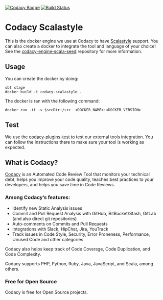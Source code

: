 [![Codacy Badge](https://api.codacy.com/project/badge/Grade/6ecd219db0924e07abe4aa687ddadd56)](https://www.codacy.com/gh/codacy/codacy-scalastyle?utm_source=github.com&amp;utm_medium=referral&amp;utm_content=codacy/codacy-scalastyle&amp;utm_campaign=Badge_Grade)
[![Build Status](https://circleci.com/gh/codacy/codacy-scalastyle.svg?style=shield&circle-token=:circle-token)](https://circleci.com/gh/codacy/codacy-scalastyle)

# Codacy Scalastyle

This is the docker engine we use at Codacy to have [Scalastyle](http://www.scalastyle.org/) support.
You can also create a docker to integrate the tool and language of your choice!
See the [codacy-engine-scala-seed](https://github.com/codacy/codacy-engine-scala-seed) repository for more information.

## Usage

You can create the docker by doing:

```
sbt stage
docker build -t codacy-scalastyle .
```

The docker is ran with the following command:

```
docker run -it -v $srcDir:/src  <DOCKER_NAME>:<DOCKER_VERSION>
```

## Test

We use the [codacy-plugins-test](https://github.com/codacy/codacy-plugins-test) to test our external tools integration.
You can follow the instructions there to make sure your tool is working as expected.

## What is Codacy?

[Codacy](https://www.codacy.com/) is an Automated Code Review Tool that monitors your technical debt, helps you improve your code quality, teaches best practices to your developers, and helps you save time in Code Reviews.

### Among Codacy’s features:

- Identify new Static Analysis issues
- Commit and Pull Request Analysis with GitHub, BitBucket/Stash, GitLab (and also direct git repositories)
- Auto-comments on Commits and Pull Requests
- Integrations with Slack, HipChat, Jira, YouTrack
- Track issues in Code Style, Security, Error Proneness, Performance, Unused Code and other categories

Codacy also helps keep track of Code Coverage, Code Duplication, and Code Complexity.

Codacy supports PHP, Python, Ruby, Java, JavaScript, and Scala, among others.

### Free for Open Source

Codacy is free for Open Source projects.
